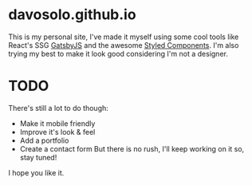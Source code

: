 # davosolo.github.io
This is my personal site, I've made it myself using some cool tools like React's SSG [GatsbyJS](https://www.gatsbyjs.org/) and the awesome [Styled Components](https://www.styled-components.com/).
I'm also trying my best to make it look good considering I'm not a designer.

# TODO
There's still a lot to do though:
- Make it mobile friendly
- Improve it's look & feel
- Add a portfolio
- Create a contact form
But there is no rush, I'll keep working on it so, stay tuned!

I hope you like it.
